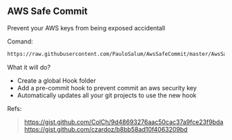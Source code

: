 ## AWS Safe Commit

Prevent your AWS keys from being exposed accidentall

Comand:

```sh
https://raw.githubusercontent.com/PauloSalum/AwsSafeCommit/master/AwsSafe.sh
```

What it will do?

- Create a global Hook folder
- Add a pre-commit hook to prevent commit an aws security key
- Automatically updates all your git projects to use the new hook

Refs:

> https://gist.github.com/ColCh/9d48693276aac50cac37a9fce23f9bda
> https://gist.github.com/czardoz/b8bb58ad10f4063209bd
